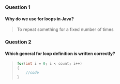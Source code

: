 ### Question 1
#### Why do we use for loops in Java?

> To repeat something for a fixed number of times

### Question 2
#### Which general for loop definition is written correctly?

> ```java
> for(int i = 0; i < count; i++)
> {
>     //code
> }
> ```